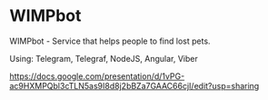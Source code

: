 # WIMPbot

WIMPbot - Service that helps people to find lost pets.

Using: Telegram, Telegraf, NodeJS, Angular, Viber

https://docs.google.com/presentation/d/1vPG-ac9HXMPQbl3cTLN5as9I8d8j2bBZa7GAAC66cjI/edit?usp=sharing
